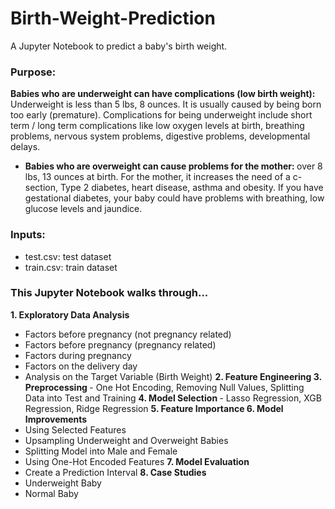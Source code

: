 # Birth-Weight-Prediction
A Jupyter Notebook to predict a baby's birth weight.

### Purpose: 
<b> Babies who are underweight can have complications (low birth weight): </b> Underweight is less than 5 lbs, 8 ounces.  It is usually caused by being born too early (premature). Complications for being underweight include short term / long term complications like low oxygen levels at birth, breathing problems, nervous system problems, digestive problems, developmental delays. 
- <b> Babies who are overweight can cause problems for the mother: </b> over 8 lbs, 13 ounces at birth. For the mother, it increases the need of a c-section, Type 2 diabetes, heart disease, asthma and obesity. If you have gestational diabetes, your baby could have problems with breathing, low glucose levels and jaundice.

### Inputs:
- test.csv: test dataset
- train.csv: train dataset

### This Jupyter Notebook walks through...
<b> 1. Exploratory Data Analysis </b>
- Factors before pregnancy (not pregnancy related)
- Factors before pregnancy (pregnancy related)
- Factors during pregnancy
- Factors on the delivery day
- Analysis on the Target Variable (Birth Weight)
<b> 2. Feature Engineering </b>
<b> 3. Preprocessing </b> - One Hot Encoding, Removing Null Values, Splitting Data into Test and Training
<b> 4. Model Selection </b> - Lasso Regression, XGB Regression, Ridge Regression
<b> 5. Feature Importance </b>
<b> 6. Model Improvements </b>
- Using Selected Features
- Upsampling Underweight and Overweight Babies
- Splitting Model into Male and Female
- Using One-Hot Encoded Features
<b> 7. Model Evaluation </b>
- Create a Prediction Interval
<b> 8. Case Studies </b>
- Underweight Baby
- Normal Baby

